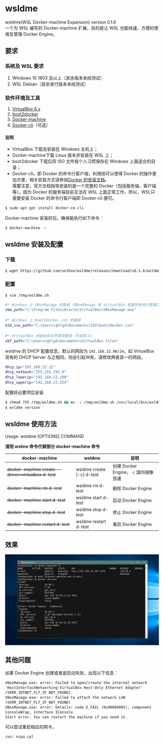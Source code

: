 # wsldme

wsldme(WSL Docker-machine Expansion) version 0.1.6  
一个为 WSL 编写的 Docker-machine 扩展，目的是让 WSL 也能快速、方便的使用及管理 Docker Engine。

## 要求

### 系统及 WSL 要求

1. Windows 10 1803 及以上（其余版本未经测试）
2. WSL Debian（其余发行版本未经测试）

### 软件环境及工具

1. [VirtualBox 6.x](https://www.virtualbox.org/wiki/Downloads)
2. [boot2docker](https://github.com/boot2docker/boot2docker/releases)
3. [Docker-machine](https://github.com/docker/machine/releases)
4. [Docker-cli](https://github.com/docker/cli)（可选）

#### 说明

- VirtualBox 下载及安装在 Windows 主机上；  
- Docker-machine下载 Linux 版本并安装在 WSL 上；  
- boot2docker 下载后将 ISO 文件按个人习惯保存在 Windows 上面适合的目录；
- Docker-cli，即 Docker 的命令行客户端，利用他可以使得 Docker 的操作更加方便，相关安装方式请参阅[Docker 的安装文档](https://docs.docker.com/install/)。  
需要注意，官方文档指导安装的是一个完整的 Docker（包括服务端、客户端等）。因为 Docker 的服务端目前无法在 WSL 上面正常工作，所以，WSL只需要安装 Docker 的命令行客户端即 Docker-cli 便可。

``` bash
$ sudo apt-get install docker-ce-cli
```

Docker-machine 安装好后，确保能执行如下命令：

``` bash
$ docker-machine -v
```

## wsldme 安装及配置

### 下载

``` bash
$ wget https://github.com/unihon/wsldme/releases/download/v0.1.6/wsldme.sh -O /tmp/wsldme.sh
```

### 配置

``` bash
$ vim /tmp/wsldme.sh
```

``` bash
#* Windows 上 VBoxManage 的路径（VBoxManage 是 VirtualBox 配套的命令行管理工具）
vbm_path="C:\Program Files\Oracle\VirtualBox\VBoxManage.exe"

#* Windows 上 boot2docker.iso 的路径
b2d_iso_path="C:\Users\qhlgd\Documents\ISO\boot2docker.iso"

#* VritualBox 的虚拟机文件保存路径（可自定义）
vbf_path="C:\Users\qhlgd\Documents\VirtualBox Files"
```

wsldme 的 DHCP 配置信息，默认的网段为 `192.168.22.00/24`，如 VirtualBox 现有的 DHCP Server 与之相同，则会引起冲突，请修改两者其一的网段。

``` bash
dhcp_ip="192.168.22.22"
dhcp_netmask="255.255.255.0"
dhcp_lowerip="192.168.22.100"
dhcp_upperip="192.168.22.254"
```

配置好必要项后安装

``` bash
$ chmod 755 /tmp/wsldme.sh && mv -i /tmp/wsldme.sh /usr/local/bin/wsldme
$ wsldme version
```

## wsldme 使用方法

Usage: wsldme [OPTIONS] COMMAND

**请用 wslme 命令代替部分 docker-machine 命令**

| docker-machine | wsldme | 说明 |
| - | - | - |
| ~~docker-machine create --driver=virtualbox d-test~~ | wsldme create [-c] d-test | 创建 Docker Engine，`-c` 国内镜像加速 |
| ~~docker-machine rm d-test~~ | wsldme rm d-test | 删除 Docker Engine |
| ~~docker-machine start d-test~~ | wsldme start d-test | 启动 Docker Engine |
| ~~docker-machine stop d-test~~ | wsldme stop d-test | 停止 Docker Engine |
| ~~docker-machine restart d-test~~ | wsldme restart d-test | 重启 Docker Engine |

## 效果

![show](https://raw.githubusercontent.com/unihon/wsldme/master/public/show.png)


## 其他问题

如果 Docker Engine 创建或者是启动失败，出现以下信息：

```
VBoxManage.exe: error: Failed to open/create the internal network 'HostInterfaceNetworking-VirtualBox Host-Only Ethernet Adapter' (VERR_INTNET_FLT_IF_NOT_FOUND).
VBoxManage.exe: error: Failed to attach the network LUN (VERR_INTNET_FLT_IF_NOT_FOUND)
VBoxManage.exe: error: Details: code E_FAIL (0x80004005), component ConsoleWrap, interface IConsole
Start error. You can restart the machine if you need it.
```

可以尝试重启相应的网卡。

```
run: ncpa.cpl
```
